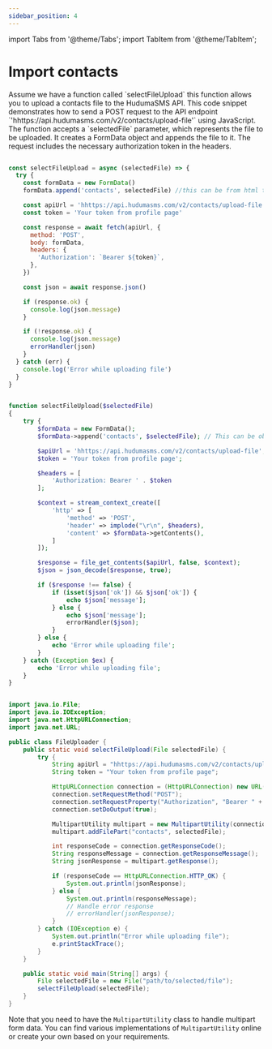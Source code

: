 ```yaml
---
sidebar_position: 4
---
```

import Tabs from '@theme/Tabs';
import TabItem from '@theme/TabItem';

# Import contacts

<Tabs>
<TabItem value="javascript" label="Javascript">
Assume we have a function called `selectFileUpload` this function allows you to upload a contacts file to the HudumaSMS API. This code snippet demonstrates how to send a POST request to the API endpoint `'hhttps://api.hudumasms.com/v2/contacts/upload-file'` using JavaScript. The function accepts a `selectedFile` parameter, which represents the file to be uploaded. It creates a FormData object and appends the file to it. The request includes the necessary authorization token in the headers.

```js

const selectFileUpload = async (selectedFile) => {
  try {
    const formData = new FormData()
    formData.append('contacts', selectedFile) //this can be from html tag <input type="file" />

    const apiUrl = 'hhttps://api.hudumasms.com/v2/contacts/upload-file'
    const token = 'Your token from profile page'

    const response = await fetch(apiUrl, {
      method: 'POST',
      body: formData,
      headers: {
        'Authorization': `Bearer ${token}`,
      },
    })

    const json = await response.json()

    if (response.ok) {
      console.log(json.message)
    }

    if (!response.ok) {
      console.log(json.message)
      errorHandler(json)
    }
  } catch (err) {
    console.log('Error while uploading file')
  }
}

```

</TabItem>

<TabItem value="php" label="PHP">

```php 

function selectFileUpload($selectedFile)
{
    try {
        $formData = new FormData();
        $formData->append('contacts', $selectedFile); // This can be obtained from the HTML input tag <input type="file" />

        $apiUrl = 'hhttps://api.hudumasms.com/v2/contacts/upload-file';
        $token = 'Your token from profile page';

        $headers = [
            'Authorization: Bearer ' . $token
        ];

        $context = stream_context_create([
            'http' => [
                'method' => 'POST',
                'header' => implode("\r\n", $headers),
                'content' => $formData->getContents(),
            ]
        ]);

        $response = file_get_contents($apiUrl, false, $context);
        $json = json_decode($response, true);

        if ($response !== false) {
            if (isset($json['ok']) && $json['ok']) {
                echo $json['message'];
            } else {
                echo $json['message'];
                errorHandler($json);
            }
        } else {
            echo 'Error while uploading file';
        }
    } catch (Exception $ex) {
        echo 'Error while uploading file';
    }
}

```

</TabItem>

<TabItem value="java" label="Java">

```java

import java.io.File;
import java.io.IOException;
import java.net.HttpURLConnection;
import java.net.URL;

public class FileUploader {
    public static void selectFileUpload(File selectedFile) {
        try {
            String apiUrl = "hhttps://api.hudumasms.com/v2/contacts/upload-file";
            String token = "Your token from profile page";

            HttpURLConnection connection = (HttpURLConnection) new URL(apiUrl).openConnection();
            connection.setRequestMethod("POST");
            connection.setRequestProperty("Authorization", "Bearer " + token);
            connection.setDoOutput(true);

            MultipartUtility multipart = new MultipartUtility(connection);
            multipart.addFilePart("contacts", selectedFile);

            int responseCode = connection.getResponseCode();
            String responseMessage = connection.getResponseMessage();
            String jsonResponse = multipart.getResponse();

            if (responseCode == HttpURLConnection.HTTP_OK) {
                System.out.println(jsonResponse);
            } else {
                System.out.println(responseMessage);
                // Handle error response
                // errorHandler(jsonResponse);
            }
        } catch (IOException e) {
            System.out.println("Error while uploading file");
            e.printStackTrace();
        }
    }

    public static void main(String[] args) {
        File selectedFile = new File("path/to/selected/file");
        selectFileUpload(selectedFile);
    }
}
```

Note that you need to have the `MultipartUtility` class to handle multipart form data. You can find various implementations of `MultipartUtility` online or create your own based on your requirements.


</TabItem>

</Tabs>